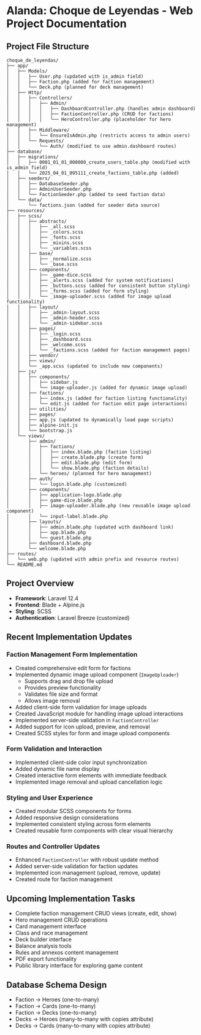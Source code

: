 # Alanda: Choque de Leyendas - Web Project Documentation

## Project File Structure
```
choque_de_leyendas/
├── app/
│   ├── Models/
│   │   ├── User.php (updated with is_admin field)
│   │   ├── Faction.php (added for faction management)
│   │   └── Deck.php (planned for deck management)
│   ├── Http/
│   │   ├── Controllers/
│   │   │   ├── Admin/
│   │   │   │   ├── DashboardController.php (handles admin dashboard)
│   │   │   │   ├── FactionController.php (CRUD for factions)
│   │   │   │   └── HeroController.php (placeholder for hero management)
│   │   ├── Middleware/
│   │   │   └── EnsureIsAdmin.php (restricts access to admin users)
│   │   └── Requests/
│   │       └── Auth/ (modified to use admin.dashboard routes)
├── database/
│   ├── migrations/
│   │   ├── 0001_01_01_000000_create_users_table.php (modified with is_admin field)
│   │   └── 2025_04_01_095111_create_factions_table.php (added)
│   ├── seeders/
│   │   ├── DatabaseSeeder.php
│   │   ├── AdminUserSeeder.php
│   │   └── FactionSeeder.php (added to seed faction data)
│   └── data/
│       └── factions.json (added for seeder data source)
├── resources/
│   ├── scss/
│   │   ├── abstracts/
│   │   │   ├── _all.scss                              
│   │   │   ├── _colors.scss
│   │   │   ├── _fonts.scss
│   │   │   ├── _mixins.scss
│   │   │   └── _variables.scss
│   │   ├── base/
│   │   │   ├── _normalize.scss
│   │   │   └── _base.scss
│   │   ├── components/
│   │   │   ├── _game-dice.scss
│   │   │   ├── _alerts.scss (added for system notifications)
│   │   │   ├── _buttons.scss (added for consistent button styling)
│   │   │   ├── _forms.scss (added for form styling)
│   │   │   └── _image-uploader.scss (added for image upload functionality)
│   │   ├── layout/
│   │   │   ├── _admin-layout.scss                     
│   │   │   ├── _admin-header.scss                     
│   │   │   └── _admin-sidebar.scss                    
│   │   ├── pages/
│   │   │   ├── _login.scss
│   │   │   ├── _dashboard.scss                        
│   │   │   ├── _welcome.scss
│   │   │   └── _factions.scss (added for faction management pages)
│   │   ├── vendor/
│   │   ├── views/
│   │   └── _app.scss (updated to include new components)
│   ├── js/
│   │   ├── components/                                
│   │   │   ├── sidebar.js                             
│   │   │   └── image-uploader.js (added for dynamic image upload)
│   │   ├── factions/
│   │   │   ├── index.js (added for faction listing functionality)
│   │   │   └── edit.js (added for faction edit page interactions)
│   │   ├── utilities/                                
│   │   ├── pages/                                    
│   │   ├── app.js (updated to dynamically load page scripts)                                   
│   │   ├── alpine-init.js                             
│   │   └── bootstrap.js
│   └── views/
│       ├── admin/
│       │   ├── factions/
│       │   │   ├── index.blade.php (faction listing)
│       │   │   ├── create.blade.php (create form)
│       │   │   ├── edit.blade.php (edit form)
│       │   │   └── show.blade.php (faction details)
│       │   └── heroes/ (planned for hero management)
│       ├── auth/
│       │   └── login.blade.php (customized)
│       ├── components/
│       │   ├── application-logo.blade.php
│       │   ├── game-dice.blade.php
│       │   ├── image-uploader.blade.php (new reusable image upload component)
│       │   └── input-label.blade.php
│       ├── layouts/
│       │   ├── admin.blade.php (updated with dashboard link)                        
│       │   ├── app.blade.php
│       │   └── guest.blade.php
│       ├── dashboard.blade.php                        
│       └── welcome.blade.php
├── routes/
│   └── web.php (updated with admin prefix and resource routes)
└── README.md
```

## Project Overview
- **Framework**: Laravel 12.4
- **Frontend**: Blade + Alpine.js
- **Styling**: SCSS
- **Authentication**: Laravel Breeze (customized)

## Recent Implementation Updates

### Faction Management Form Implementation
- Created comprehensive edit form for factions
- Implemented dynamic image upload component (`ImageUploader`)
  - Supports drag and drop file upload
  - Provides preview functionality
  - Validates file size and format
  - Allows image removal
- Added client-side form validation for image uploads
- Created JavaScript module for handling image upload interactions
- Implemented server-side validation in `FactionController`
- Added support for icon upload, preview, and removal
- Created SCSS styles for form and image upload components

### Form Validation and Interaction
- Implemented client-side color input synchronization
- Added dynamic file name display
- Created interactive form elements with immediate feedback
- Implemented image removal and upload cancellation logic

### Styling and User Experience
- Created modular SCSS components for forms
- Added responsive design considerations
- Implemented consistent styling across form elements
- Created reusable form components with clear visual hierarchy

### Routes and Controller Updates
- Enhanced `FactionController` with robust update method
- Added server-side validation for faction updates
- Implemented icon management (upload, remove, update)
- Created route for faction management

## Upcoming Implementation Tasks
- Complete faction management CRUD views (create, edit, show)
- Hero management CRUD operations
- Card management interface
- Class and race management
- Deck builder interface
- Balance analysis tools
- Rules and annexos content management
- PDF export functionality
- Public library interface for exploring game content

## Database Schema Design
- Faction → Heroes (one-to-many)
- Faction → Cards (one-to-many)
- Faction → Decks (one-to-many)
- Decks → Heroes (many-to-many with copies attribute)
- Decks → Cards (many-to-many with copies attribute)